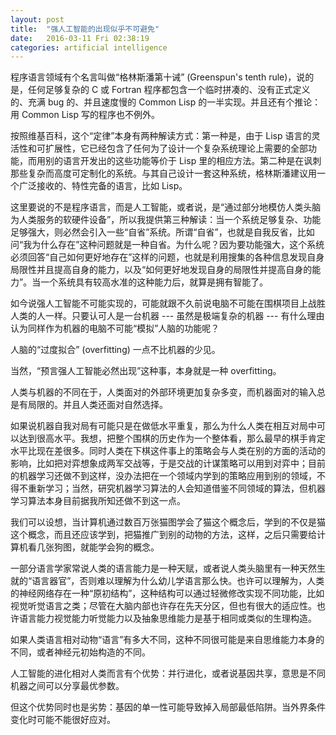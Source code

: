 ```yaml
---
layout: post
title:  "强人工智能的出现似乎不可避免"
date:   2016-03-11 Fri 02:38:19
categories: artificial intelligence
---
```


程序语言领域有个名言叫做“格林斯潘第十诫” (Greenspun's tenth rule)，说的是，任何足够复杂的 C 或 Fortran 程序都包含一个临时拼凑的、没有正式定义的、充满 bug 的、并且速度慢的 Common Lisp 的一半实现。并且还有个推论：用 Common Lisp 写的程序也不例外。

按照维基百科，这个“定律”本身有两种解读方式：第一种是，由于 Lisp 语言的灵活性和可扩展性，它已经包含了任何为了设计一个复杂系统理论上需要的全部功能，而用别的语言开发出的这些功能等价于 Lisp 里的相应方法。第二种是在讽刺那些复杂而高度可定制化的系统。与其自己设计一套这种系统，格林斯潘建议用一个广泛接收的、特性完备的语言，比如 Lisp。

这里要说的不是程序语言，而是人工智能，或者说，是“通过部分地模仿人类头脑为人类服务的软硬件设备”，所以我提供第三种解读：当一个系统足够复杂、功能足够强大，则必然会引入一些“自省”系统。所谓“自省”，也就是自我反省，比如问“我为什么存在”这种问题就是一种自省。为什么呢？因为要功能强大，这个系统必须回答“自己如何更好地存在”这样的问题，也就是利用搜集的各种信息发现自身局限性并且提高自身的能力，以及“如何更好地发现自身的局限性并提高自身的能力”。当一个系统具有较高水准的这种能力后，就算是拥有智能了。

如今说强人工智能不可能实现的，可能就跟不久前说电脑不可能在围棋项目上战胜人类的人一样。只要认可人是一台机器 --- 虽然是极端复杂的机器 --- 有什么理由认为同样作为机器的电脑不可能“模拟”人脑的功能呢？

人脑的“过度拟合” (overfitting) 一点不比机器的少见。

当然，“预言强人工智能必然出现”这种事，本身就是一种 overfitting。

人类与机器的不同在于，人类面对的外部环境更加复杂多变，而机器面对的输入总是有局限的。并且人类还面对自然选择。

如果说机器自我对局有可能只是在做低水平重复，那么为什么人类在相互对局中可以达到很高水平。我想，把整个围棋的历史作为一个整体看，那么最早的棋手肯定水平比现在差很多。同时人类在下棋这件事上的策略会与人类在别的方面的活动的影响，比如把对弈想象成两军交战等，于是交战的计谋策略可以用到对弈中；目前的机器学习还做不到这样，没办法把在一个领域内学到的策略应用到别的领域，不得不重新学习；当然，研究机器学习算法的人会知道借鉴不同领域的算法，但机器学习算法本身目前据我所知还做不到这一点。

我们可以设想，当计算机通过数百万张猫图学会了猫这个概念后，学到的不仅是猫这个概念，而且还应该学到，把猫推广到别的动物的方法，这样，之后只需要给计算机看几张狗图，就能学会狗的概念。

一部分语言学家常说人类的语言能力是一种天赋，或者说人类头脑里有一种天然生就的“语言器官”，否则难以理解为什么幼儿学语言那么快。也许可以理解为，人类的神经网络存在一种“原初结构”，这种结构可以通过轻微修改实现不同功能，比如视觉听觉语言之类；尽管在大脑内部也许存在先天分区，但也有很大的适应性。也许语言能力视觉能力听觉能力以及抽象思维能力是基于相同或类似的生理构造。

如果人类语言相对动物“语言”有多大不同，这种不同很可能是来自思维能力本身的不同，或者神经元初始构造的不同。

人工智能的进化相对人类而言有个优势：并行进化，或者说基因共享，意思是不同机器之间可以分享最优参数。

但这个优势同时也是劣势：基因的单一性可能导致掉入局部最低陷阱。当外界条件变化时可能不能很好应对。
